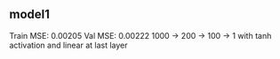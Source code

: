 ## model1

Train MSE: 0.00205
Val MSE:   0.00222
1000 -> 200 -> 100 -> 1 with tanh activation and linear at last layer
